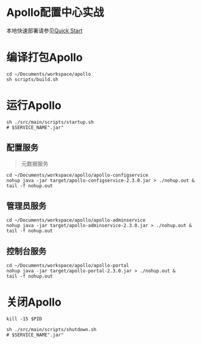 

Apollo配置中心实战
======

本地快速部署请参见[Quick Start](https://www.apolloconfig.com/#/zh/deployment/quick-start)


# 编译打包Apollo
```shell
cd ~/Documents/workspace/apollo
sh scripts/build.sh
```


# 运行Apollo

```shell
sh ./src/main/scripts/startup.sh
# $SERVICE_NAME".jar"
```

## 配置服务
> 元数据服务

```shell
cd ~/Documents/workspace/apollo/apollo-configservice
nohup java -jar target/apollo-configservice-2.3.0.jar > ./nohup.out & 
tail -f nohup.out 
```

## 管理员服务
```shell
cd ~/Documents/workspace/apollo/apollo-adminservice
nohup java -jar target/apollo-adminservice-2.3.0.jar > ./nohup.out & 
tail -f nohup.out 
```

## 控制台服务
```shell
cd ~/Documents/workspace/apollo/apollo-portal
nohup java -jar target/apollo-portal-2.3.0.jar > ./nohup.out & 
tail -f nohup.out 
```


# 关闭Apollo
```shell
kill -15 $PID
```

```shell
sh ./src/main/scripts/shutdown.sh
# $SERVICE_NAME".jar"
```

